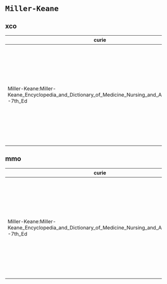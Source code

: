 # `Miller-Keane`

## xco

| curie                                                                                               |   usages | nodes                                                                                                                                                                                                                                                                                                                                                                                                                                                                                                                                                                                                                                                                                                                                                                                            |
|-----------------------------------------------------------------------------------------------------|----------|--------------------------------------------------------------------------------------------------------------------------------------------------------------------------------------------------------------------------------------------------------------------------------------------------------------------------------------------------------------------------------------------------------------------------------------------------------------------------------------------------------------------------------------------------------------------------------------------------------------------------------------------------------------------------------------------------------------------------------------------------------------------------------------------------|
| Miller-Keane:Miller-Keane_Encyclopedia_and_Dictionary_of_Medicine_Nursing_and_Allied_Health--7th_Ed |       18 | [XCO:0000133](https://bioregistry.io/XCO:0000133), [XCO:0000181](https://bioregistry.io/XCO:0000181), [XCO:0000182](https://bioregistry.io/XCO:0000182), [XCO:0000183](https://bioregistry.io/XCO:0000183), [XCO:0000194](https://bioregistry.io/XCO:0000194), [XCO:0000214](https://bioregistry.io/XCO:0000214), [XCO:0000234](https://bioregistry.io/XCO:0000234), [XCO:0000246](https://bioregistry.io/XCO:0000246), [XCO:0000255](https://bioregistry.io/XCO:0000255), [XCO:0000260](https://bioregistry.io/XCO:0000260), [XCO:0000282](https://bioregistry.io/XCO:0000282), [XCO:0000283](https://bioregistry.io/XCO:0000283), [XCO:0000284](https://bioregistry.io/XCO:0000284), [XCO:0000363](https://bioregistry.io/XCO:0000363), [XCO:0000385](https://bioregistry.io/XCO:0000385), ... |

## mmo

| curie                                                                                               |   usages | nodes                                                                                                                                                                                                                                                                                                                                                                                                                                                                                                                                                                                                                                                                                                                                                                                            |
|-----------------------------------------------------------------------------------------------------|----------|--------------------------------------------------------------------------------------------------------------------------------------------------------------------------------------------------------------------------------------------------------------------------------------------------------------------------------------------------------------------------------------------------------------------------------------------------------------------------------------------------------------------------------------------------------------------------------------------------------------------------------------------------------------------------------------------------------------------------------------------------------------------------------------------------|
| Miller-Keane:Miller-Keane_Encyclopedia_and_Dictionary_of_Medicine_Nursing_and_Allied_Health--7th_Ed |       18 | [MMO:0000383](https://bioregistry.io/MMO:0000383), [MMO:0000384](https://bioregistry.io/MMO:0000384), [MMO:0000385](https://bioregistry.io/MMO:0000385), [MMO:0000427](https://bioregistry.io/MMO:0000427), [MMO:0000431](https://bioregistry.io/MMO:0000431), [MMO:0000441](https://bioregistry.io/MMO:0000441), [MMO:0000442](https://bioregistry.io/MMO:0000442), [MMO:0000449](https://bioregistry.io/MMO:0000449), [MMO:0000474](https://bioregistry.io/MMO:0000474), [MMO:0000480](https://bioregistry.io/MMO:0000480), [MMO:0000482](https://bioregistry.io/MMO:0000482), [MMO:0000484](https://bioregistry.io/MMO:0000484), [MMO:0000486](https://bioregistry.io/MMO:0000486), [MMO:0000488](https://bioregistry.io/MMO:0000488), [MMO:0000523](https://bioregistry.io/MMO:0000523), ... |

